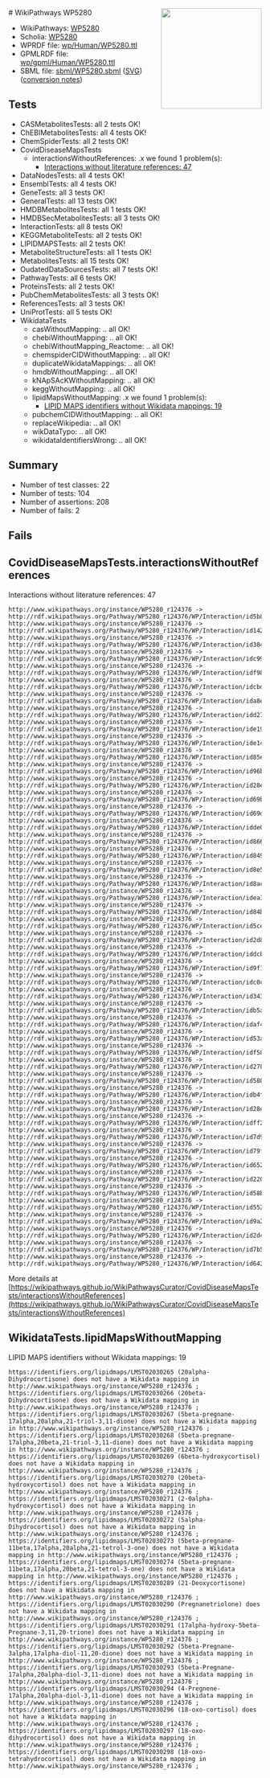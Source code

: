 <img style="float: right; width: 200px" src="../logo.png" />
# WikiPathways WP5280

* WikiPathways: [WP5280](https://identifiers.org/wikipathways:WP5280)
* Scholia: [WP5280](https://scholia.toolforge.org/wikipathways/WP5280)
* WPRDF file: [wp/Human/WP5280.ttl](../wp/Human/WP5280.ttl)
* GPMLRDF file: [wp/gpml/Human/WP5280.ttl](../wp/gpml/Human/WP5280.ttl)
* SBML file: [sbml/WP5280.sbml](../sbml/WP5280.sbml) ([SVG](../sbml/WP5280.svg)) ([conversion notes](../sbml/WP5280.txt))

## Tests
* CASMetabolitesTests: all 2 tests OK!
* ChEBIMetabolitesTests: all 4 tests OK!
* ChemSpiderTests: all 2 tests OK!
* CovidDiseaseMapsTests
    * interactionsWithoutReferences: .x we found 1 problem(s):
        * [Interactions without literature references: 47](#9701cd45)
* DataNodesTests: all 4 tests OK!
* EnsemblTests: all 4 tests OK!
* GeneTests: all 3 tests OK!
* GeneralTests: all 13 tests OK!
* HMDBMetabolitesTests: all 1 tests OK!
* HMDBSecMetabolitesTests: all 3 tests OK!
* InteractionTests: all 8 tests OK!
* KEGGMetaboliteTests: all 2 tests OK!
* LIPIDMAPSTests: all 2 tests OK!
* MetaboliteStructureTests: all 1 tests OK!
* MetabolitesTests: all 15 tests OK!
* OudatedDataSourcesTests: all 7 tests OK!
* PathwayTests: all 6 tests OK!
* ProteinsTests: all 2 tests OK!
* PubChemMetabolitesTests: all 3 tests OK!
* ReferencesTests: all 3 tests OK!
* UniProtTests: all 5 tests OK!
* WikidataTests
    * casWithoutMapping: .. all OK!
    * chebiWithoutMapping: .. all OK!
    * chebiWithoutMapping_Reactome: .. all OK!
    * chemspiderCIDWithoutMapping: .. all OK!
    * duplicateWikidataMappings: .. all OK!
    * hmdbWithoutMapping: .. all OK!
    * kNApSAcKWithoutMapping: .. all OK!
    * keggWithoutMapping: .. all OK!
    * lipidMapsWithoutMapping: .x we found 1 problem(s):
        * [LIPID MAPS identifiers without Wikidata mappings: 19](#41c16d18)
    * pubchemCIDWithoutMapping: .. all OK!
    * replaceWikipedia: .. all OK!
    * wikDataTypo: .. all OK!
    * wikidataIdentifiersWrong: .. all OK!


## Summary

* Number of test classes: 22
* Number of tests: 104
* Number of assertions: 208
* Number of fails: 2

## Fails

<a name="9701cd45" />

## CovidDiseaseMapsTests.interactionsWithoutReferences

Interactions without literature references: 47
```
http://www.wikipathways.org/instance/WP5280_r124376 -> http://rdf.wikipathways.org/Pathway/WP5280_r124376/WP/Interaction/id5b8479d3
http://www.wikipathways.org/instance/WP5280_r124376 -> http://rdf.wikipathways.org/Pathway/WP5280_r124376/WP/Interaction/id142adb59
http://www.wikipathways.org/instance/WP5280_r124376 -> http://rdf.wikipathways.org/Pathway/WP5280_r124376/WP/Interaction/id384ff946
http://www.wikipathways.org/instance/WP5280_r124376 -> http://rdf.wikipathways.org/Pathway/WP5280_r124376/WP/Interaction/idc99739f
http://www.wikipathways.org/instance/WP5280_r124376 -> http://rdf.wikipathways.org/Pathway/WP5280_r124376/WP/Interaction/idf983c925
http://www.wikipathways.org/instance/WP5280_r124376 -> http://rdf.wikipathways.org/Pathway/WP5280_r124376/WP/Interaction/idcbd73a42
http://www.wikipathways.org/instance/WP5280_r124376 -> http://rdf.wikipathways.org/Pathway/WP5280_r124376/WP/Interaction/ida8e87d2d
http://www.wikipathways.org/instance/WP5280_r124376 -> http://rdf.wikipathways.org/Pathway/WP5280_r124376/WP/Interaction/idd27c87d
http://www.wikipathways.org/instance/WP5280_r124376 -> http://rdf.wikipathways.org/Pathway/WP5280_r124376/WP/Interaction/ide19c4604
http://www.wikipathways.org/instance/WP5280_r124376 -> http://rdf.wikipathways.org/Pathway/WP5280_r124376/WP/Interaction/ide1484e6c
http://www.wikipathways.org/instance/WP5280_r124376 -> http://rdf.wikipathways.org/Pathway/WP5280_r124376/WP/Interaction/id85e0e48d
http://www.wikipathways.org/instance/WP5280_r124376 -> http://rdf.wikipathways.org/Pathway/WP5280_r124376/WP/Interaction/id96b39897
http://www.wikipathways.org/instance/WP5280_r124376 -> http://rdf.wikipathways.org/Pathway/WP5280_r124376/WP/Interaction/id28edfa3f
http://www.wikipathways.org/instance/WP5280_r124376 -> http://rdf.wikipathways.org/Pathway/WP5280_r124376/WP/Interaction/id69b4b567
http://www.wikipathways.org/instance/WP5280_r124376 -> http://rdf.wikipathways.org/Pathway/WP5280_r124376/WP/Interaction/id69dc711d
http://www.wikipathways.org/instance/WP5280_r124376 -> http://rdf.wikipathways.org/Pathway/WP5280_r124376/WP/Interaction/idde05d123
http://www.wikipathways.org/instance/WP5280_r124376 -> http://rdf.wikipathways.org/Pathway/WP5280_r124376/WP/Interaction/id8664f5a
http://www.wikipathways.org/instance/WP5280_r124376 -> http://rdf.wikipathways.org/Pathway/WP5280_r124376/WP/Interaction/id8492fc03
http://www.wikipathways.org/instance/WP5280_r124376 -> http://rdf.wikipathways.org/Pathway/WP5280_r124376/WP/Interaction/id8e58478e
http://www.wikipathways.org/instance/WP5280_r124376 -> http://rdf.wikipathways.org/Pathway/WP5280_r124376/WP/Interaction/id8ac7db76
http://www.wikipathways.org/instance/WP5280_r124376 -> http://rdf.wikipathways.org/Pathway/WP5280_r124376/WP/Interaction/idea1576c3
http://www.wikipathways.org/instance/WP5280_r124376 -> http://rdf.wikipathways.org/Pathway/WP5280_r124376/WP/Interaction/id84b10ab7
http://www.wikipathways.org/instance/WP5280_r124376 -> http://rdf.wikipathways.org/Pathway/WP5280_r124376/WP/Interaction/id5ce64168
http://www.wikipathways.org/instance/WP5280_r124376 -> http://rdf.wikipathways.org/Pathway/WP5280_r124376/WP/Interaction/id2d8534be
http://www.wikipathways.org/instance/WP5280_r124376 -> http://rdf.wikipathways.org/Pathway/WP5280_r124376/WP/Interaction/iddcb5f404
http://www.wikipathways.org/instance/WP5280_r124376 -> http://rdf.wikipathways.org/Pathway/WP5280_r124376/WP/Interaction/id9f163395
http://www.wikipathways.org/instance/WP5280_r124376 -> http://rdf.wikipathways.org/Pathway/WP5280_r124376/WP/Interaction/idc0cef114
http://www.wikipathways.org/instance/WP5280_r124376 -> http://rdf.wikipathways.org/Pathway/WP5280_r124376/WP/Interaction/id343bd957
http://www.wikipathways.org/instance/WP5280_r124376 -> http://rdf.wikipathways.org/Pathway/WP5280_r124376/WP/Interaction/idb5adbcc2
http://www.wikipathways.org/instance/WP5280_r124376 -> http://rdf.wikipathways.org/Pathway/WP5280_r124376/WP/Interaction/idaf42d34
http://www.wikipathways.org/instance/WP5280_r124376 -> http://rdf.wikipathways.org/Pathway/WP5280_r124376/WP/Interaction/id53aec76d
http://www.wikipathways.org/instance/WP5280_r124376 -> http://rdf.wikipathways.org/Pathway/WP5280_r124376/WP/Interaction/idf58d0209
http://www.wikipathways.org/instance/WP5280_r124376 -> http://rdf.wikipathways.org/Pathway/WP5280_r124376/WP/Interaction/id2788a053
http://www.wikipathways.org/instance/WP5280_r124376 -> http://rdf.wikipathways.org/Pathway/WP5280_r124376/WP/Interaction/id580e77da
http://www.wikipathways.org/instance/WP5280_r124376 -> http://rdf.wikipathways.org/Pathway/WP5280_r124376/WP/Interaction/idb4fef1b0
http://www.wikipathways.org/instance/WP5280_r124376 -> http://rdf.wikipathways.org/Pathway/WP5280_r124376/WP/Interaction/id28e6153a
http://www.wikipathways.org/instance/WP5280_r124376 -> http://rdf.wikipathways.org/Pathway/WP5280_r124376/WP/Interaction/idff2d130f
http://www.wikipathways.org/instance/WP5280_r124376 -> http://rdf.wikipathways.org/Pathway/WP5280_r124376/WP/Interaction/id7d9fa6c2
http://www.wikipathways.org/instance/WP5280_r124376 -> http://rdf.wikipathways.org/Pathway/WP5280_r124376/WP/Interaction/id79f0e5cc
http://www.wikipathways.org/instance/WP5280_r124376 -> http://rdf.wikipathways.org/Pathway/WP5280_r124376/WP/Interaction/id652450ae
http://www.wikipathways.org/instance/WP5280_r124376 -> http://rdf.wikipathways.org/Pathway/WP5280_r124376/WP/Interaction/id22023b05
http://www.wikipathways.org/instance/WP5280_r124376 -> http://rdf.wikipathways.org/Pathway/WP5280_r124376/WP/Interaction/id58bef4f3
http://www.wikipathways.org/instance/WP5280_r124376 -> http://rdf.wikipathways.org/Pathway/WP5280_r124376/WP/Interaction/id55252b0
http://www.wikipathways.org/instance/WP5280_r124376 -> http://rdf.wikipathways.org/Pathway/WP5280_r124376/WP/Interaction/id9a23ab2c
http://www.wikipathways.org/instance/WP5280_r124376 -> http://rdf.wikipathways.org/Pathway/WP5280_r124376/WP/Interaction/id2d473253
http://www.wikipathways.org/instance/WP5280_r124376 -> http://rdf.wikipathways.org/Pathway/WP5280_r124376/WP/Interaction/id7b5d9f12
http://www.wikipathways.org/instance/WP5280_r124376 -> http://rdf.wikipathways.org/Pathway/WP5280_r124376/WP/Interaction/id64396413
```

More details at [https://wikipathways.github.io/WikiPathwaysCurator/CovidDiseaseMapsTests/interactionsWithoutReferences](https://wikipathways.github.io/WikiPathwaysCurator/CovidDiseaseMapsTests/interactionsWithoutReferences)

<a name="41c16d18" />

## WikidataTests.lipidMapsWithoutMapping

LIPID MAPS identifiers without Wikidata mappings: 19
```
https://identifiers.org/lipidmaps/LMST02030265 (20alpha-Dihydrocortisone) does not have a Wikidata mapping in http://www.wikipathways.org/instance/WP5280_r124376 ; 
https://identifiers.org/lipidmaps/LMST02030266 (20beta-Dihydrocortisone) does not have a Wikidata mapping in http://www.wikipathways.org/instance/WP5280_r124376 ; 
https://identifiers.org/lipidmaps/LMST02030267 (5beta-pregnane-17alpha,20alpha,21-triol-3,11-dione) does not have a Wikidata mapping in http://www.wikipathways.org/instance/WP5280_r124376 ; 
https://identifiers.org/lipidmaps/LMST02030268 (5beta-pregnane-17alpha,20beta,21-triol-3,11-dione) does not have a Wikidata mapping in http://www.wikipathways.org/instance/WP5280_r124376 ; 
https://identifiers.org/lipidmaps/LMST02030269 (6beta-hydroxycortisol) does not have a Wikidata mapping in http://www.wikipathways.org/instance/WP5280_r124376 ; 
https://identifiers.org/lipidmaps/LMST02030270 (20beta-hydroxycortisol) does not have a Wikidata mapping in http://www.wikipathways.org/instance/WP5280_r124376 ; 
https://identifiers.org/lipidmaps/LMST02030271 (2-0alpha-hydroxycortisol) does not have a Wikidata mapping in http://www.wikipathways.org/instance/WP5280_r124376 ; 
https://identifiers.org/lipidmaps/LMST02030272 (5alpha-Dihydrocortisol) does not have a Wikidata mapping in http://www.wikipathways.org/instance/WP5280_r124376 ; 
https://identifiers.org/lipidmaps/LMST02030273 (5beta-pregnane-11beta,17alpha,20alpha,21-tetrol-3-one) does not have a Wikidata mapping in http://www.wikipathways.org/instance/WP5280_r124376 ; 
https://identifiers.org/lipidmaps/LMST02030274 (5beta-pregnane-11beta,17alpha,20beta,21-tetrol-3-one) does not have a Wikidata mapping in http://www.wikipathways.org/instance/WP5280_r124376 ; 
https://identifiers.org/lipidmaps/LMST02030289 (21-Deoxycortisone) does not have a Wikidata mapping in http://www.wikipathways.org/instance/WP5280_r124376 ; 
https://identifiers.org/lipidmaps/LMST02030290 (Pregnanetriolone) does not have a Wikidata mapping in http://www.wikipathways.org/instance/WP5280_r124376 ; 
https://identifiers.org/lipidmaps/LMST02030291 (17alpha-hydroxy-5beta-Pregnane-3,11,20-trione) does not have a Wikidata mapping in http://www.wikipathways.org/instance/WP5280_r124376 ; 
https://identifiers.org/lipidmaps/LMST02030292 (5beta-Pregnane-3alpha,17alpha-diol-11,20-dione) does not have a Wikidata mapping in http://www.wikipathways.org/instance/WP5280_r124376 ; 
https://identifiers.org/lipidmaps/LMST02030293 (5beta-Pregnane-17alpha,20alpha-diol-3,11-dione) does not have a Wikidata mapping in http://www.wikipathways.org/instance/WP5280_r124376 ; 
https://identifiers.org/lipidmaps/LMST02030294 (4-Pregnene-17alpha,20alpha-diol-3,11-dione) does not have a Wikidata mapping in http://www.wikipathways.org/instance/WP5280_r124376 ; 
https://identifiers.org/lipidmaps/LMST02030296 (18-oxo-cortisol) does not have a Wikidata mapping in http://www.wikipathways.org/instance/WP5280_r124376 ; 
https://identifiers.org/lipidmaps/LMST02030297 (18-oxo-dihydrocortisol) does not have a Wikidata mapping in http://www.wikipathways.org/instance/WP5280_r124376 ; 
https://identifiers.org/lipidmaps/LMST02030298 (18-oxo-tetrahydrocortisol) does not have a Wikidata mapping in http://www.wikipathways.org/instance/WP5280_r124376 ; 
```

